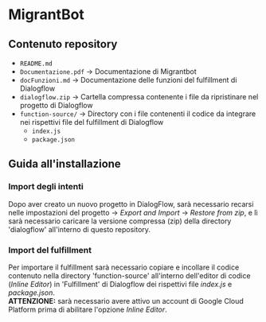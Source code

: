 # MigrantBot

## Contenuto repository
- `README.md`
- `Documentazione.pdf` -> Documentazione di Migrantbot
- `docFunzioni.md` -> Documentazione delle funzioni del fulfillment di Dialogflow
- `dialogflow.zip` -> Cartella compressa contenente i file da ripristinare nel progetto di Dialogflow
- `function-source/` -> Directory con i file contenenti il codice da integrare nei rispettivi file del fulfillment di Dialogflow
  - `index.js`
  - `package.json`

## Guida all'installazione
### Import degli intenti
Dopo aver creato un nuovo progetto in DialogFlow, sarà necessario recarsi nelle impostazioni del progetto -> *Export and Import* -> *Restore from zip*, e lì sarà necessario caricare la versione compressa (zip) della directory 'dialogflow' all'interno di questo repository.
### Import del fulfillment
Per importare il fulfillment sarà necessario copiare e incollare il codice contenuto nella directory 'function-source' all'interno dell'editor di codice (*Inline Editor*) in 'Fulfillment' di Dialogflow dei rispettivi file *index.js* e *package.json*.  
**ATTENZIONE:** sarà necessario avere attivo un account di Google Cloud Platform prima di abilitare l'opzione *Inline Editor*.

